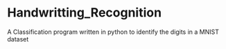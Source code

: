 # Handwritting_Recognition
A Classification program written in python to identify the digits in a MNIST dataset
